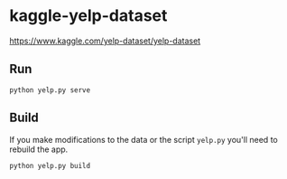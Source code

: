# kaggle-yelp-dataset

https://www.kaggle.com/yelp-dataset/yelp-dataset

## Run

```
python yelp.py serve
```

## Build

If you make modifications to the data or the script `yelp.py` you'll need to rebuild the app.

```
python yelp.py build
```
